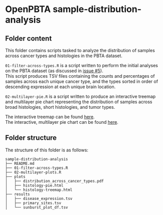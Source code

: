 # OpenPBTA sample-distribution-analysis

## Folder content
This folder contains scripts tasked to analyze the distribution of samples across cancer types and histologies in the PBTA dataset.     

`01-filter-across-types.R` is a script written to perform the initial analyses on the PBTA dataset (as discussed in [issue #5](https://github.com/AlexsLemonade/OpenPBTA-analysis/issues/5)).  
This script produces TSV files containing the counts and percentages of samples across each unique cancer type, and the types sorted in order of descending expression at each unique brain location.   

`02-multilayer-pie.R` is a script written to produce an interactive treemap and multilayer pie chart representing the distribution of samples across broad histologies, short histologies, and tumor types.  

 The interactive treemap can be found [here](alexslemonade.github.io/OpenPBTA-analysis/histology-treemap.html).  
 The interactive, multilayer pie chart can be found [here](alexslemonade.github.io/OpenPBTA-analysis/histology-pie.html).

## Folder structure 

The structure of this folder is as follows:

```
sample-distribution-analysis
├── README.md
├── 01-filter-across-types.R
├── 02-multilayer-plots.R
├── plots
│   ├── distribution_across_cancer_types.pdf
│   ├── histology-pie.html
│   └── histology-treemap.html
├── results
│   ├── disease_expression.tsv
│   ├── primary_sites.tsv
│   └── sunburst_plot_df.tsv

```